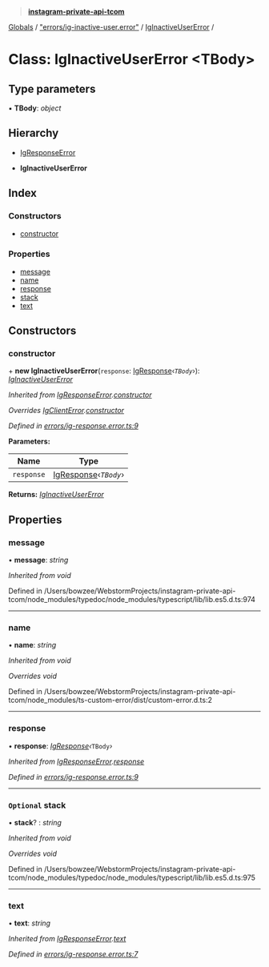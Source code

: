 > **[instagram-private-api-tcom](../README.md)**

[Globals](../README.md) / ["errors/ig-inactive-user.error"](../modules/_errors_ig_inactive_user_error_.md) / [IgInactiveUserError](_errors_ig_inactive_user_error_.iginactiveusererror.md) /

# Class: IgInactiveUserError <**TBody**>

## Type parameters

▪ **TBody**: *object*

## Hierarchy

  * [IgResponseError](_errors_ig_response_error_.igresponseerror.md)

  * **IgInactiveUserError**

## Index

### Constructors

* [constructor](_errors_ig_inactive_user_error_.iginactiveusererror.md#constructor)

### Properties

* [message](_errors_ig_inactive_user_error_.iginactiveusererror.md#message)
* [name](_errors_ig_inactive_user_error_.iginactiveusererror.md#name)
* [response](_errors_ig_inactive_user_error_.iginactiveusererror.md#response)
* [stack](_errors_ig_inactive_user_error_.iginactiveusererror.md#optional-stack)
* [text](_errors_ig_inactive_user_error_.iginactiveusererror.md#text)

## Constructors

###  constructor

\+ **new IgInactiveUserError**(`response`: [IgResponse](../modules/_types_common_types_.md#igresponse)‹*`TBody`*›): *[IgInactiveUserError](_errors_ig_inactive_user_error_.iginactiveusererror.md)*

*Inherited from [IgResponseError](_errors_ig_response_error_.igresponseerror.md).[constructor](_errors_ig_response_error_.igresponseerror.md#constructor)*

*Overrides [IgClientError](_errors_ig_client_error_.igclienterror.md).[constructor](_errors_ig_client_error_.igclienterror.md#constructor)*

*Defined in [errors/ig-response.error.ts:9](https://github.com/cuonglnhust/instagram-private-api-tcom/blob/3e16058/src/errors/ig-response.error.ts#L9)*

**Parameters:**

Name | Type |
------ | ------ |
`response` | [IgResponse](../modules/_types_common_types_.md#igresponse)‹*`TBody`*› |

**Returns:** *[IgInactiveUserError](_errors_ig_inactive_user_error_.iginactiveusererror.md)*

## Properties

###  message

• **message**: *string*

*Inherited from void*

Defined in /Users/bowzee/WebstormProjects/instagram-private-api-tcom/node_modules/typedoc/node_modules/typescript/lib/lib.es5.d.ts:974

___

###  name

• **name**: *string*

*Inherited from void*

*Overrides void*

Defined in /Users/bowzee/WebstormProjects/instagram-private-api-tcom/node_modules/ts-custom-error/dist/custom-error.d.ts:2

___

###  response

• **response**: *[IgResponse](../modules/_types_common_types_.md#igresponse)‹*`TBody`*›*

*Inherited from [IgResponseError](_errors_ig_response_error_.igresponseerror.md).[response](_errors_ig_response_error_.igresponseerror.md#response)*

*Defined in [errors/ig-response.error.ts:9](https://github.com/cuonglnhust/instagram-private-api-tcom/blob/3e16058/src/errors/ig-response.error.ts#L9)*

___

### `Optional` stack

• **stack**? : *string*

*Inherited from void*

*Overrides void*

Defined in /Users/bowzee/WebstormProjects/instagram-private-api-tcom/node_modules/typedoc/node_modules/typescript/lib/lib.es5.d.ts:975

___

###  text

• **text**: *string*

*Inherited from [IgResponseError](_errors_ig_response_error_.igresponseerror.md).[text](_errors_ig_response_error_.igresponseerror.md#text)*

*Defined in [errors/ig-response.error.ts:7](https://github.com/cuonglnhust/instagram-private-api-tcom/blob/3e16058/src/errors/ig-response.error.ts#L7)*